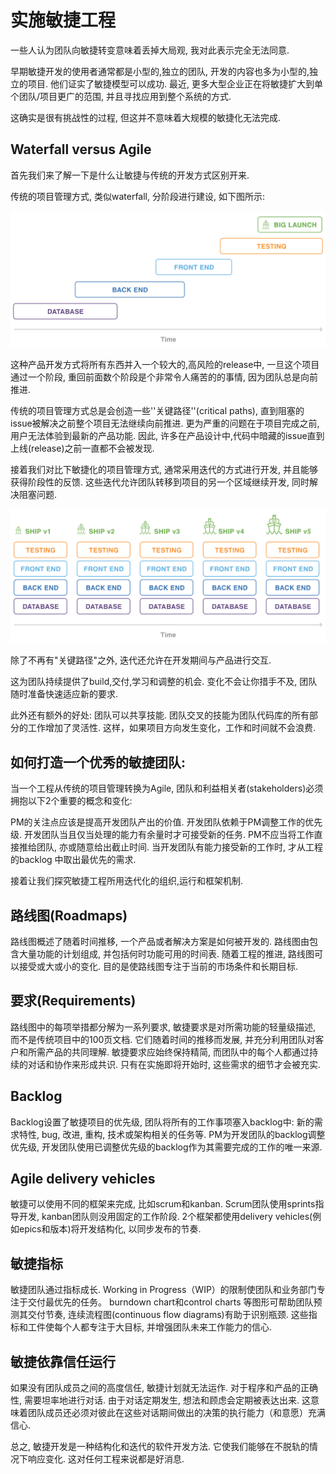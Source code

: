 # 实施敏捷工程

一些人认为团队向敏捷转变意味着丢掉大局观, 我对此表示完全无法同意.

早期敏捷开发的使用者通常都是小型的,独立的团队, 开发的内容也多为小型的,独立的项目. 他们证实了敏捷模型可以成功. 最近, 更多大型企业正在将敏捷扩大到单个团队/项目更广的范围, 并且寻找应用到整个系统的方式.

这确实是很有挑战性的过程, 但这并不意味着大规模的敏捷化无法完成.

## Waterfall versus Agile

首先我们来了解一下是什么让敏捷与传统的开发方式区别开来.

传统的项目管理方式, 类似waterfall, 分阶段进行建设, 如下图所示:

![](waterfall_release_process.svg)

这种产品开发方式将所有东西并入一个较大的,高风险的release中, 一旦这个项目通过一个阶段, 重回前面数个阶段是个非常令人痛苦的的事情, 因为团队总是向前推进.

传统的项目管理方式总是会创造一些''关键路径''(critical paths), 直到阻塞的issue被解决之前整个项目无法继续向前推进. 更为严重的问题在于项目完成之前, 用户无法体验到最新的产品功能. 因此, 许多在产品设计中,代码中暗藏的issue直到上线(release)之前一直都不会被发现.

接着我们对比下敏捷化的项目管理方式, 通常采用迭代的方式进行开发, 并且能够获得阶段性的反馈. 这些迭代允许团队转移到项目的另一个区域继续开发, 同时解决阻塞问题.

![](agile_release_train.svg)

除了不再有"关键路径"之外, 迭代还允许在开发期间与产品进行交互.

这为团队持续提供了build,交付,学习和调整的机会. 变化不会让你措手不及, 团队随时准备快速适应新的要求.

此外还有额外的好处: 团队可以共享技能. 团队交叉的技能为团队代码库的所有部分的工作增加了灵活性. 这样，如果项目方向发生变化，工作和时间就不会浪费.

## 如何打造一个优秀的敏捷团队:

当一个工程从传统的项目管理转换为Agile, 团队和利益相关者(stakeholders)必须拥抱以下2个重要的概念和变化:

PM的关注点应该是提高开发团队产出的价值. 开发团队依赖于PM调整工作的优先级.
开发团队当且仅当处理的能力有余量时才可接受新的任务. PM不应当将工作直接推给团队, 亦或随意给出截止时间. 当开发团队有能力接受新的工作时, 才从工程的backlog 中取出最优先的需求.

接着让我们探究敏捷工程所用迭代化的组织,运行和框架机制.

## 路线图(Roadmaps)

路线图概述了随着时间推移, 一个产品或者解决方案是如何被开发的. 路线图由包含大量功能的计划组成, 并包括何时功能可用的时间表. 随着工程的推进, 路线图可以接受或大或小的变化. 目的是使路线图专注于当前的市场条件和长期目标.

## 要求(Requirements)

路线图中的每项举措都分解为一系列要求, 敏捷要求是对所需功能的轻量级描述, 而不是传统项目中的100页文档. 它们随着时间的推移而发展, 并充分利用团队对客户和所需产品的共同理解. 敏捷要求应始终保持精简, 而团队中的每个人都通过持续的对话和协作来形成共识.  只有在实施即将开始时, 这些需求的细节才会被充实.

## Backlog

Backlog设置了敏捷项目的优先级, 团队将所有的工作事项塞入backlog中: 新的需求特性, bug, 改进, 重构, 技术或架构相关的任务等. PM为开发团队的backlog调整优先级, 开发团队使用已调整优先级的backlog作为其需要完成的工作的唯一来源.

## Agile delivery vehicles

敏捷可以使用不同的框架来完成, 比如scrum和kanban. Scrum团队使用sprints指导开发, kanban团队则没用固定的工作阶段. 2个框架都使用delivery vehicles(例如epics和版本)将开发结构化, 以同步发布的节奏.

## 敏捷指标

敏捷团队通过指标成长.  Working in Progress（WIP）的限制使团队和业务部门专注于交付最优先的任务。 burndown chart和control charts 等图形可帮助团队预测其交付节奏, 连续流程图(continuous flow diagrams)有助于识别瓶颈.  这些指标和工件使每个人都专注于大目标, 并增强团队未来工作能力的信心.

## 敏捷依靠信任运行

如果没有团队成员之间的高度信任, 敏捷计划就无法运作. 对于程序和产品的正确性, 需要坦率地进行对话. 由于对话定期发生, 想法和顾虑会定期被表达出来.  这意味着团队成员还必须对彼此在这些对话期间做出的决策的执行能力（和意愿）充满信心.

总之, 敏捷开发是一种结构化和迭代的软件开发方法. 它使我们能够在不脱轨的情况下响应变化. 这对任何工程来说都是好消息.
